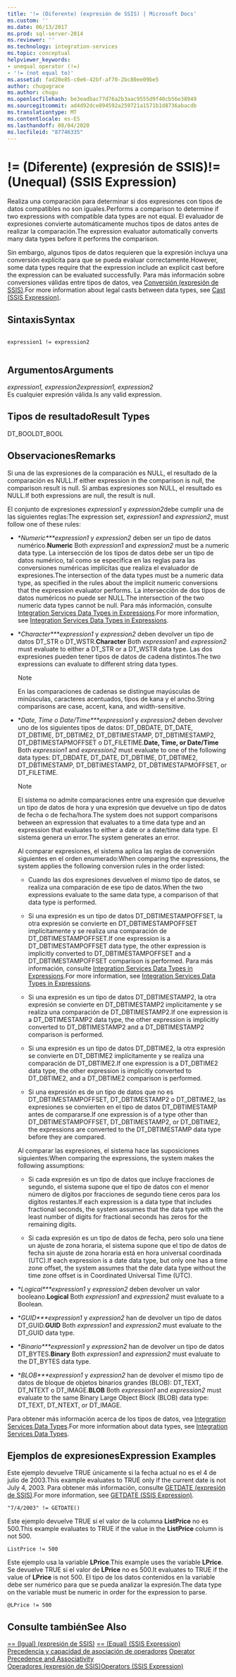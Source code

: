 ```yaml
---
title: '!= (Diferente) (expresión de SSIS) | Microsoft Docs'
ms.custom: ''
ms.date: 06/13/2017
ms.prod: sql-server-2014
ms.reviewer: ''
ms.technology: integration-services
ms.topic: conceptual
helpviewer_keywords:
- unequal operator (!=)
- '!= (not equal to)'
ms.assetid: fad20e85-c0e6-42bf-af70-2bc80ee09be5
author: chugugrace
ms.author: chugu
ms.openlocfilehash: be3eadbac77d76a2b3aac9555d9f40cb56e38949
ms.sourcegitcommit: ad4d92dce894592a259721a1571b1d8736abacdb
ms.translationtype: MT
ms.contentlocale: es-ES
ms.lasthandoff: 08/04/2020
ms.locfileid: "87746335"
---
```

# <a name="-unequal-ssis-expression"></a><span data-ttu-id="73449-102">!= (Diferente) (expresión de SSIS)</span><span class="sxs-lookup"><span data-stu-id="73449-102">!= (Unequal) (SSIS Expression)</span></span>
  <span data-ttu-id="73449-103">Realiza una comparación para determinar si dos expresiones con tipos de datos compatibles no son iguales.</span><span class="sxs-lookup"><span data-stu-id="73449-103">Performs a comparison to determine if two expressions with compatible data types are not equal.</span></span> <span data-ttu-id="73449-104">El evaluador de expresiones convierte automáticamente muchos tipos de datos antes de realizar la comparación.</span><span class="sxs-lookup"><span data-stu-id="73449-104">The expression evaluator automatically converts many data types before it performs the comparison.</span></span>  
  
 <span data-ttu-id="73449-105">Sin embargo, algunos tipos de datos requieren que la expresión incluya una conversión explícita para que se pueda evaluar correctamente.</span><span class="sxs-lookup"><span data-stu-id="73449-105">However, some data types require that the expression include an explicit cast before the expression can be evaluated successfully.</span></span> <span data-ttu-id="73449-106">Para más información sobre conversiones válidas entre tipos de datos, vea [Conversión &#40;expresión de SSIS&#41;](cast-ssis-expression.md).</span><span class="sxs-lookup"><span data-stu-id="73449-106">For more information about legal casts between data types, see [Cast &#40;SSIS Expression&#41;](cast-ssis-expression.md).</span></span>  
  
## <a name="syntax"></a><span data-ttu-id="73449-107">Sintaxis</span><span class="sxs-lookup"><span data-stu-id="73449-107">Syntax</span></span>  
  
```  
  
expression1 != expression2  
  
```  
  
## <a name="arguments"></a><span data-ttu-id="73449-108">Argumentos</span><span class="sxs-lookup"><span data-stu-id="73449-108">Arguments</span></span>  
 <span data-ttu-id="73449-109">*expression1, expression2*</span><span class="sxs-lookup"><span data-stu-id="73449-109">*expression1, expression2*</span></span>  
 <span data-ttu-id="73449-110">Es cualquier expresión válida.</span><span class="sxs-lookup"><span data-stu-id="73449-110">Is any valid expression.</span></span>  
  
## <a name="result-types"></a><span data-ttu-id="73449-111">Tipos de resultado</span><span class="sxs-lookup"><span data-stu-id="73449-111">Result Types</span></span>  
 <span data-ttu-id="73449-112">DT_BOOL</span><span class="sxs-lookup"><span data-stu-id="73449-112">DT_BOOL</span></span>  
  
## <a name="remarks"></a><span data-ttu-id="73449-113">Observaciones</span><span class="sxs-lookup"><span data-stu-id="73449-113">Remarks</span></span>  
 <span data-ttu-id="73449-114">Si una de las expresiones de la comparación es NULL, el resultado de la comparación es NULL.</span><span class="sxs-lookup"><span data-stu-id="73449-114">If either expression in the comparison is null, the comparison result is null.</span></span> <span data-ttu-id="73449-115">Si ambas expresiones son NULL, el resultado es NULL.</span><span class="sxs-lookup"><span data-stu-id="73449-115">If both expressions are null, the result is null.</span></span>  
  
 <span data-ttu-id="73449-116">El conjunto de expresiones *expression1* y *expression2*debe cumplir una de las siguientes reglas:</span><span class="sxs-lookup"><span data-stu-id="73449-116">The expression set, *expression1* and *expression2*, must follow one of these rules:</span></span>  
  
-   <span data-ttu-id="73449-117">\**Numeric\*\*\*expression1* y *expression2* deben ser un tipo de datos numérico.</span><span class="sxs-lookup"><span data-stu-id="73449-117">**Numeric** Both *expression1* and *expression2* must be a numeric data type.</span></span> <span data-ttu-id="73449-118">La intersección de los tipos de datos debe ser un tipo de datos numérico, tal como se especifica en las reglas para las conversiones numéricas implícitas que realiza el evaluador de expresiones.</span><span class="sxs-lookup"><span data-stu-id="73449-118">The intersection of the data types must be a numeric data type, as specified in the rules about the implicit numeric conversions that the expression evaluator performs.</span></span> <span data-ttu-id="73449-119">La intersección de dos tipos de datos numéricos no puede ser NULL.</span><span class="sxs-lookup"><span data-stu-id="73449-119">The intersection of the two numeric data types cannot be null.</span></span> <span data-ttu-id="73449-120">Para más información, consulte [Integration Services Data Types in Expressions](integration-services-data-types-in-expressions.md).</span><span class="sxs-lookup"><span data-stu-id="73449-120">For more information, see [Integration Services Data Types in Expressions](integration-services-data-types-in-expressions.md).</span></span>  
  
-   <span data-ttu-id="73449-121">\**Character\*\*\*expression1* y *expression2* deben devolver un tipo de datos DT_STR o DT_WSTR.</span><span class="sxs-lookup"><span data-stu-id="73449-121">**Character** Both *expression1* and *expression2* must evaluate to either a DT_STR or a DT_WSTR data type.</span></span> <span data-ttu-id="73449-122">Las dos expresiones pueden tener tipos de datos de cadena distintos.</span><span class="sxs-lookup"><span data-stu-id="73449-122">The two expressions can evaluate to different string data types.</span></span>  
  
    > [!NOTE]  
    >  <span data-ttu-id="73449-123">En las comparaciones de cadenas se distingue mayúsculas de minúsculas, caracteres acentuados, tipos de kana y el ancho.</span><span class="sxs-lookup"><span data-stu-id="73449-123">String comparisons are case, accent, kana, and width-sensitive.</span></span>  
  
-   <span data-ttu-id="73449-124">\**Date, Time o Date/Time\*\*\*expression1* y *expression2* deben devolver uno de los siguientes tipos de datos: DT_DBDATE, DT_DATE, DT_DBTIME, DT_DBTIME2, DT_DBTIMESTAMP, DT_DBTIMESTAMP2, DT_DBTIMESTAPMOFFSET o DT_FILETIME.</span><span class="sxs-lookup"><span data-stu-id="73449-124">**Date, Time, or Date/Time** Both *expression1* and *expression2* must evaluate to one of the following data types: DT_DBDATE, DT_DATE, DT_DBTIME, DT_DBTIME2, DT_DBTIMESTAMP, DT_DBTIMESTAMP2, DT_DBTIMESTAPMOFFSET, or DT_FILETIME.</span></span>  
  
    > [!NOTE]  
    >  <span data-ttu-id="73449-125">El sistema no admite comparaciones entre una expresión que devuelve un tipo de datos de hora y una expresión que devuelve un tipo de datos de fecha o de fecha/hora.</span><span class="sxs-lookup"><span data-stu-id="73449-125">The system does not support comparisons between an expression that evaluates to a time data type and an expression that evaluates to either a date or a date/time data type.</span></span> <span data-ttu-id="73449-126">El sistema genera un error.</span><span class="sxs-lookup"><span data-stu-id="73449-126">The system generates an error.</span></span>  
  
     <span data-ttu-id="73449-127">Al comparar expresiones, el sistema aplica las reglas de conversión siguientes en el orden enumerado:</span><span class="sxs-lookup"><span data-stu-id="73449-127">When comparing the expressions, the system applies the following conversion rules in the order listed:</span></span>  
  
    -   <span data-ttu-id="73449-128">Cuando las dos expresiones devuelven el mismo tipo de datos, se realiza una comparación de ese tipo de datos.</span><span class="sxs-lookup"><span data-stu-id="73449-128">When the two expressions evaluate to the same data type, a comparison of that data type is performed.</span></span>  
  
    -   <span data-ttu-id="73449-129">Si una expresión es un tipo de datos DT_DBTIMESTAMPOFFSET, la otra expresión se convierte en DT_DBTIMESTAMPOFFSET implícitamente y se realiza una comparación de DT_DBTIMESTAMPOFFSET.</span><span class="sxs-lookup"><span data-stu-id="73449-129">If one expression is a DT_DBTIMESTAMPOFFSET data type, the other expression is implicitly converted to DT_DBTIMESTAMPOFFSET and a DT_DBTIMESTAMPOFFSET comparison is performed.</span></span> <span data-ttu-id="73449-130">Para más información, consulte [Integration Services Data Types in Expressions](integration-services-data-types-in-expressions.md).</span><span class="sxs-lookup"><span data-stu-id="73449-130">For more information, see [Integration Services Data Types in Expressions](integration-services-data-types-in-expressions.md).</span></span>  
  
    -   <span data-ttu-id="73449-131">Si una expresión es un tipo de datos DT_DBTIMESTAMP2, la otra expresión se convierte en DT_DBTIMESTAMP2 implícitamente y se realiza una comparación de DT_DBTIMESTAMP2.</span><span class="sxs-lookup"><span data-stu-id="73449-131">If one expression is a DT_DBTIMESTAMP2 data type, the other expression is implicitly converted to DT_DBTIMESTAMP2 and a DT_DBTIMESTAMP2 comparison is performed.</span></span>  
  
    -   <span data-ttu-id="73449-132">Si una expresión es un tipo de datos DT_DBTIME2, la otra expresión se convierte en DT_DBTIME2 implícitamente y se realiza una comparación de DT_DBTIME2.</span><span class="sxs-lookup"><span data-stu-id="73449-132">If one expression is a DT_DBTIME2 data type, the other expression is implicitly converted to DT_DBTIME2, and a DT_DBTIME2 comparison is performed.</span></span>  
  
    -   <span data-ttu-id="73449-133">Si una expresión es de un tipo de datos que no es DT_DBTIMESTAMPOFFSET, DT_DBTIMESTAMP2 o DT_DBTIME2, las expresiones se convierten en el tipo de datos DT_DBTIMESTAMP antes de compararse.</span><span class="sxs-lookup"><span data-stu-id="73449-133">If one expression is of a type other than DT_DBTIMESTAMPOFFSET, DT_DBTIMESTAMP2, or DT_DBTIME2, the expressions are converted to the DT_DBTIMESTAMP data type before they are compared.</span></span>  
  
     <span data-ttu-id="73449-134">Al comparar las expresiones, el sistema hace las suposiciones siguientes:</span><span class="sxs-lookup"><span data-stu-id="73449-134">When comparing the expressions, the system makes the following assumptions:</span></span>  
  
    -   <span data-ttu-id="73449-135">Si cada expresión es un tipo de datos que incluye fracciones de segundo, el sistema supone que el tipo de datos con el menor número de dígitos por fracciones de segundo tiene ceros para los dígitos restantes.</span><span class="sxs-lookup"><span data-stu-id="73449-135">If each expression is a data type that includes fractional seconds, the system assumes that the data type with the least number of digits for fractional seconds has zeros for the remaining digits.</span></span>  
  
    -   <span data-ttu-id="73449-136">Si cada expresión es un tipo de datos de fecha, pero solo una tiene un ajuste de zona horaria, el sistema supone que el tipo de datos de fecha sin ajuste de zona horaria está en hora universal coordinada (UTC).</span><span class="sxs-lookup"><span data-stu-id="73449-136">If each expression is a date data type, but only one has a time zone offset, the system assumes that the date data type without the time zone offset is in Coordinated Universal Time (UTC).</span></span>  
  
-   <span data-ttu-id="73449-137">\**Logical\*\*\*expression1* y *expression2* deben devolver un valor booleano.</span><span class="sxs-lookup"><span data-stu-id="73449-137">**Logical** Both *expression1* and *expression2* must evaluate to a Boolean.</span></span>  
  
-   <span data-ttu-id="73449-138">\**GUID\*\*\*expression1* y *expression2* han de devolver un tipo de datos DT_GUID.</span><span class="sxs-lookup"><span data-stu-id="73449-138">**GUID** Both *expression1* and *expression2* must evaluate to the DT_GUID data type.</span></span>  
  
-   <span data-ttu-id="73449-139">\**Binario\*\*\*expression1* y *expression2* han de devolver un tipo de datos DT_BYTES.</span><span class="sxs-lookup"><span data-stu-id="73449-139">**Binary** Both *expression1* and *expression2* must evaluate to the DT_BYTES data type.</span></span>  
  
-   <span data-ttu-id="73449-140">\**BLOB\*\*\*expression1* y *expression2* han de devolver el mismo tipo de datos de bloque de objetos binarios grandes (BLOB): DT_TEXT, DT_NTEXT o DT_IMAGE.</span><span class="sxs-lookup"><span data-stu-id="73449-140">**BLOB** Both *expression1* and *expression2* must evaluate to the same Binary Large Object Block (BLOB) data type: DT_TEXT, DT_NTEXT, or DT_IMAGE.</span></span>  
  
 <span data-ttu-id="73449-141">Para obtener más información acerca de los tipos de datos, vea [Integration Services Data Types](../data-flow/integration-services-data-types.md).</span><span class="sxs-lookup"><span data-stu-id="73449-141">For more information about data types, see [Integration Services Data Types](../data-flow/integration-services-data-types.md).</span></span>  
  
## <a name="expression-examples"></a><span data-ttu-id="73449-142">Ejemplos de expresiones</span><span class="sxs-lookup"><span data-stu-id="73449-142">Expression Examples</span></span>  
 <span data-ttu-id="73449-143">Este ejemplo devuelve TRUE únicamente si la fecha actual no es el 4 de julio de 2003.</span><span class="sxs-lookup"><span data-stu-id="73449-143">This example evaluates to TRUE only if the current date is not July 4, 2003.</span></span> <span data-ttu-id="73449-144">Para obtener más información, consulte [GETDATE &#40;expresión de SSIS&#41;](getdate-ssis-expression.md).</span><span class="sxs-lookup"><span data-stu-id="73449-144">For more information, see [GETDATE &#40;SSIS Expression&#41;](getdate-ssis-expression.md).</span></span>  
  
```  
"7/4/2003" != GETDATE()  
```  
  
 <span data-ttu-id="73449-145">Este ejemplo devuelve TRUE si el valor de la columna **ListPrice** no es 500.</span><span class="sxs-lookup"><span data-stu-id="73449-145">This example evaluates to TRUE if the value in the **ListPrice** column is not 500.</span></span>  
  
```  
ListPrice != 500  
```  
  
 <span data-ttu-id="73449-146">Este ejemplo usa la variable **LPrice**.</span><span class="sxs-lookup"><span data-stu-id="73449-146">This example uses the variable **LPrice**.</span></span> <span data-ttu-id="73449-147">Se devuelve TRUE si el valor de **LPrice** no es 500.</span><span class="sxs-lookup"><span data-stu-id="73449-147">It evaluates to TRUE if the value of **LPrice** is not 500.</span></span> <span data-ttu-id="73449-148">El tipo de los datos contenidos en la variable debe ser numérico para que se pueda analizar la expresión.</span><span class="sxs-lookup"><span data-stu-id="73449-148">The data type on the variable must be numeric in order for the expression to parse.</span></span>  
  
```  
@LPrice != 500  
```  
  
## <a name="see-also"></a><span data-ttu-id="73449-149">Consulte también</span><span class="sxs-lookup"><span data-stu-id="73449-149">See Also</span></span>  
 <span data-ttu-id="73449-150">[== &#40;Igual&#41; &#40;expresión de SSIS&#41;](equal-ssis-expression.md) </span><span class="sxs-lookup"><span data-stu-id="73449-150">[== &#40;Equal&#41; &#40;SSIS Expression&#41;](equal-ssis-expression.md) </span></span>  
 <span data-ttu-id="73449-151">[Precedencia y capacidad de asociación de operadores](operator-precedence-and-associativity.md) </span><span class="sxs-lookup"><span data-stu-id="73449-151">[Operator Precedence and Associativity](operator-precedence-and-associativity.md) </span></span>  
 [<span data-ttu-id="73449-152">Operadores &#40;expresión de SSIS&#41;</span><span class="sxs-lookup"><span data-stu-id="73449-152">Operators &#40;SSIS Expression&#41;</span></span>](operators-ssis-expression.md)  
  
  

